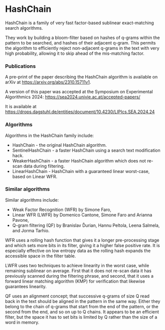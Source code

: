 HashChain
=========

HashChain is a family of very fast factor-based sublinear exact-matching search algorithms.  

They work by building a bloom-filter based on hashes of q-grams within the
pattern to be searched, and hashes of their adjacent q-gram.  This permits
the algorithm to efficiently reject non-adjacent q-grams in the text with
very high probability, allowing it to skip ahead of the mis-matching factor.

### Publications ###
A pre-print of the paper describing the HashChain algorithm is available on arXiv at https://arxiv.org/abs/2310.15711v1.

A version of this paper was accepted at the Symposium on Experimental Algorithmics 2024: https://sea2024.univie.ac.at/accepted-papers/

It is available at https://drops.dagstuhl.de/entities/document/10.4230/LIPIcs.SEA.2024.24

### Algorithms ###
Algorithms in the HashChain family include:

* HashChain - the original HashChain algorithm.
* SentinelHashChain - a faster HashChain using a search text modification hack.
* WeakerHashChain - a faster HashChain algorithm which does not re-scan data during filtering.
* LinearHashChain - HashChain with a guaranteed linear worst-case, based on Linear WFR.

### Similar algorithms ###

Similar algorithms include:

* Weak Factor Recognition (WFR) by Simone Faro, 
* Linear WFR (LWFR) by Domenico Cantone, Simone Faro and Arianna Pavone,
* Q-gram filtering (QF) by Branislav Ďurian, Hannu Peltola, Leena Salmela,
and Jorma Tarhio.

WFR uses a rolling hash function that gives it a longer pre-processing stage 
and which sets more bits in its filter, giving it a higher false positive 
rate.  It is especially effective on low entropy data as the rolling hash
expands the accessible space in the filter table.

LWFR uses two techniques to achieve linearity in the worst case, while
remaining sublinear on average.  First that it does not re-scan data it
has previously scanned during the filtering phrase, and
second, that it uses a forward linear matching algorithm (KMP) for
verification that likewise guarantees linearity.

QF uses an alignment concept; that successive q-grams of size Q 
read back in the text should be aligned in the pattern in the same way.  Either
they belong to the chain of q-grams that start from the end of the
pattern, or the second from the end, and so on up to Q chains. It appears
to be an efficient filter, but the space it has to set bits is
limited by Q rather than the size of a word in memory.



